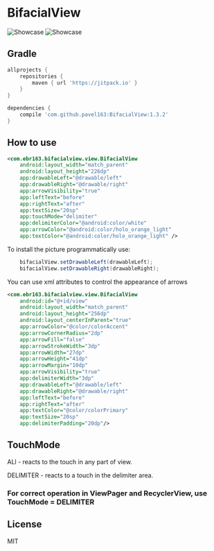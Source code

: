 # BifacialView
![Showcase](https://github.com/pavel163/BifacialView/blob/master/media/bifacialview1.gif)
![Showcase](https://github.com/pavel163/BifacialView/blob/master/media/bifacialview3.gif)

## Gradle

```gradle
allprojects {
    repositories {
        maven { url 'https://jitpack.io' }
    }
}
```

```gradle
dependencies {
    compile 'com.github.pavel163:BifacialView:1.3.2'
}
```

## How to use
```xml
<com.ebr163.bifacialview.view.BifacialView
    android:layout_width="match_parent"
    android:layout_height="226dp"
    app:drawableLeft="@drawable/left"
    app:drawableRight="@drawable/right"
    app:arrowVisibility="true"
    app:leftText="before"
    app:rightText="after"
    app:textSize="20sp"
    app:touchMode="delimiter"
    app:delimiterColor="@android:color/white"
    app:arrowColor="@android:color/holo_orange_light"
    app:textColor="@android:color/holo_orange_light" />
```

To install the picture programmatically use:
```java
    bifacialView.setDrawableLeft(drawableLeft);
    bifacialView.setDrawableRight(drawableRight);
```

You can use xml attributes to control the appearance of arrows
```xml
<com.ebr163.bifacialview.view.BifacialView
    android:id="@+id/view"
    android:layout_width="match_parent"
    android:layout_height="256dp"
    android:layout_centerInParent="true"
    app:arrowColor="@color/colorAccent"
    app:arrowCornerRadius="2dp"
    app:arrowFill="false"
    app:arrowStrokeWidth="3dp"
    app:arrowWidth="27dp"
    app:arrowHeight="41dp"
    app:arrowMargin="10dp"
    app:arrowVisibility="true"
    app:delimiterWidth="3dp"
    app:drawableLeft="@drawable/left"
    app:drawableRight="@drawable/right"
    app:leftText="before"
    app:rightText="after"
    app:textColor="@color/colorPrimary"
    app:textSize="20sp"
    app:delimiterPadding="20dp"/>
```
## TouchMode

ALl - reacts to the touch in any part of view.

DELIMITER - reacts to a touch in the delimiter area.

### For correct operation in ViewPager and RecyclerView, use TouchMode = DELIMITER

## License
MIT
